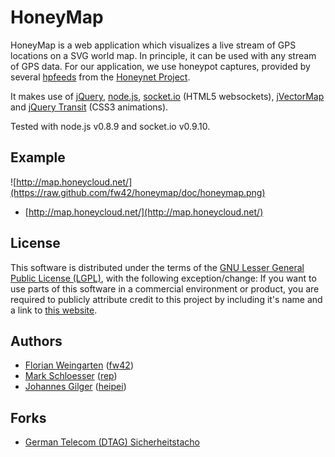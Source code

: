 HoneyMap
========

HoneyMap is a web application which visualizes a live stream of
GPS locations on a SVG world map.
In principle, it can be used with any stream of GPS data. For our application,
we use honeypot captures, provided by several [hpfeeds](https://github.com/rep/hpfeeds)
from the [Honeynet Project](http://www.honeynet.org/).

It makes use of [jQuery](http://jquery.com/), [node.js](http://nodejs.org/),
[socket.io](http://socket.io/) (HTML5 websockets), [jVectorMap](http://jvectormap.com/) and
[jQuery Transit](http://ricostacruz.com/jquery.transit/) (CSS3 animations).

Tested with node.js v0.8.9 and socket.io v0.9.10.

Example
-------
![http://map.honeycloud.net/](https://raw.github.com/fw42/honeymap/doc/honeymap.png)

* [http://map.honeycloud.net/](http://map.honeycloud.net/)

License
-------
This software is distributed under the terms of the
[GNU Lesser General Public License (LGPL)](http://github.com/fw42/honeymap/blob/master/LICENSE),
with the following exception/change: If you want to use parts of this software
in a commercial environment or product, you are required to publicly attribute credit to this
project by including it's name and a link to [this website](https://github.com/fw42/honeymap/).

Authors
-------
* [Florian Weingarten](mailto:flo@hackvalue.de) ([fw42](https://github.com/fw42/))
* [Mark Schloesser](mailto:mark.schloesser@rwth-aachen.de) ([rep](https://github.com/rep/))
* [Johannes Gilger](mailto:heipei@heipei.net) ([heipei](https://github.com/heipei/))

Forks
-----
* [German Telecom (DTAG) Sicherheitstacho](http://www.sicherheitstacho.eu/)

